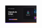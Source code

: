 <p aligh="center">
    <img src=".github/preview.png" alt="Demonstração do projeto" width="100px" />
</p>